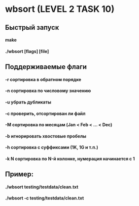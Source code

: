 # wbsort (LEVEL 2 TASK 10)

## Быстрый запуск

#### make
#### ./wbsort [flags] [file]

## Поддерживаемые флаги
#### -r сортировка в обратном порядке
#### -n сортировка по числовому значению
#### -u убрать дубликаты
#### -c проверить, отсортирован ли файл
#### -M сортировка по месяцам (Jan < Feb < … < Dec)
#### -b игнорировать хвостовые пробелы
#### -h сортировка с суффиксами (1K, 1G и т.п.)
#### -k N сортировка по N-й колонке, нумерация начинается с 1

## Пример:
#### ./wbsort testing/testdata/clean.txt
#### ./wbsort -c testing/testdata/clean.txt
